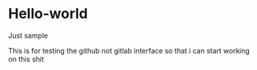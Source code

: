 # Hello-world
Just sample

This is for testing the github not gitlab interface so that i can start working on this shit
